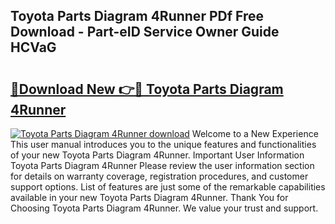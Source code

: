 ## Toyota Parts Diagram 4Runner PDf Free Download - Part-eID Service Owner Guide HCVaG

# <h2><a href="http://dfmuihs.blite.top/?on=Toyota+Parts+Diagram+4Runner">🔗Download New 👉🔴 Toyota Parts Diagram 4Runner</a></h2>

[![Toyota Parts Diagram 4Runner download](https://i.imgur.com/lujVjoI.png)](http://dfmuihs.blite.top/?on=Toyota+Parts+Diagram+4Runner)
Welcome to a New Experience This user manual introduces you to the unique features and functionalities of your new Toyota Parts Diagram 4Runner. Important User Information Toyota Parts Diagram 4Runner Please review the user information section for details on warranty coverage, registration procedures, and customer support options. List of features are just some of the remarkable capabilities available in your new Toyota Parts Diagram 4Runner. Thank You for Choosing Toyota Parts Diagram 4Runner. We value your trust and support.
